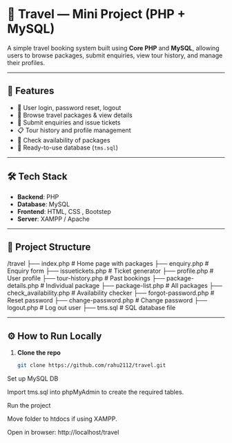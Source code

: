 # 🧳 Travel — Mini Project (PHP + MySQL)

A simple travel booking system built using **Core PHP** and **MySQL**, allowing users to browse packages, submit enquiries, view tour history, and manage their profiles.

---

## 🚀 Features

- 🔐 User login, password reset, logout
- 🔎 Browse travel packages & view details
- 📨 Submit enquiries and issue tickets
- 📋 Tour history and profile management
- 📅 Check availability of packages
- 📂 Ready-to-use database (`tms.sql`)

---

## 🛠️ Tech Stack

- **Backend**: PHP
- **Database**: MySQL
- **Frontend**: HTML, CSS , Bootstep
- **Server**: XAMPP / Apache


---
## 📁 Project Structure

/travel
├── index.php # Home page with packages
├── enquiry.php # Enquiry form
├── issuetickets.php # Ticket generator
├── profile.php # User profile
├── tour-history.php # Past bookings
├── package-details.php # Individual package
├── package-list.php # All packages
├── check_availability.php # Availability checker
├── forgot-password.php # Reset password
├── change-password.php # Change password
├── logout.php # Log out user
├── tms.sql # SQL database file

---

## ⚙️ How to Run Locally

1. **Clone the repo**  
   ```bash
   git clone https://github.com/rahu2112/travel.git
Set up MySQL DB

Import tms.sql into phpMyAdmin to create the required tables.

Run the project

Move folder to htdocs if using XAMPP.

Open in browser: http://localhost/travel




